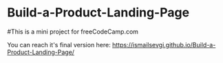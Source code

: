 # Build-a-Product-Landing-Page

#This is a mini project for freeCodeCamp.com

You can reach it's final version here: https://ismailsevgi.github.io/Build-a-Product-Landing-Page/ 
